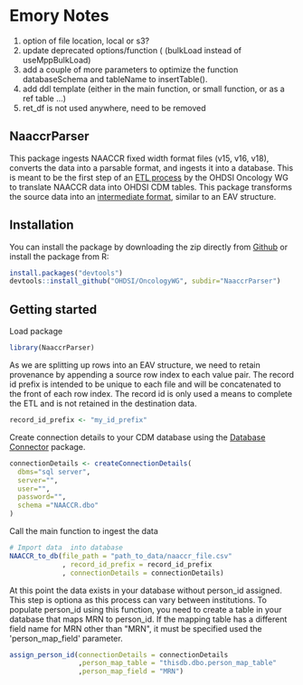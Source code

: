 # Emory Notes
1. option of file location, local or s3? 
2. update deprecated  options/function ( (bulkLoad instead of useMppBulkLoad)
3. add a couple of more parameters to optimize the function databaseSchema and tableName to insertTable().
4. add ddl template (either in the main function, or small function, or as a ref table ...)
5. ret_df is not used anywhere, need to be removed

NaaccrParser
------------

<!-- badges: start -->
<!-- badges: end -->

This package ingests NAACCR fixed width format files (v15, v16, v18), converts the data into a parsable format, and ingests it into a database. This is meant to be the first step of an [ETL process](https://github.com/OHDSI/OncologyWG/wiki/NAACCR-ETL) by the OHDSI Oncology WG to translate NAACCR data into OHDSI CDM tables. This package transforms the source data into an [intermediate format](https://github.com/OHDSI/OncologyWG/wiki/NAACCR-ETL/ETL/NAACCR-ETL/naaccr_data_points), similar to an EAV structure. 


## Installation

You can install the package by downloading the zip directly from  [Github](https://github.com/OHDSI/OncologyWG/tree/master/NaaccrParser) or install the package from R:

``` r
install.packages("devtools")
devtools::install_github("OHDSI/OncologyWG", subdir="NaaccrParser")
```

## Getting started
Load package

``` r
library(NaaccrParser)

```
As we are splitting up rows into an EAV structure, we need to retain provenance by appending a source row index to each value pair. The record id prefix is intended to be unique to each file and will be concatenated to the front of each row index. The record id is only used a means to complete the ETL and is not retained in the destination data. 

```r
record_id_prefix <- "my_id_prefix"

```

Create connection details to your CDM database using the [Database Connector](https://github.com/OHDSI/DatabaseConnector) package.

```r
connectionDetails <- createConnectionDetails(
  dbms="sql server",
  server="",
  user="",
  password="",
  schema ="NAACCR.dbo"
)

```

Call the main function to ingest the data 
```r
# Import data  into database
NAACCR_to_db(file_path = "path_to_data/naaccr_file.csv"
             , record_id_prefix = record_id_prefix
             , connectionDetails = connectionDetails)
```

At this point the data exists in your database without person_id assigned. This step is optiona as this process can vary between institutions. To populate person_id using this function, you need to create a table in your database that maps MRN to person_id. If the mapping table has a different field name for MRN other than "MRN", it must be specified used the 'person_map_field' parameter. 

```r
assign_person_id(connectionDetails = connectionDetails
                 ,person_map_table = "thisdb.dbo.person_map_table"
                 ,person_map_field = "MRN")

```
